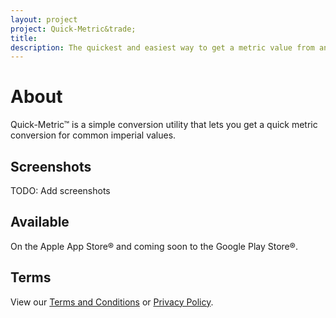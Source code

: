 ```yaml
---
layout: project
project: Quick-Metric&trade;
title: 
description: The quickest and easiest way to get a metric value from an imperial value.
---
```


# About

Quick-Metric&trade; is a simple conversion utility that lets you get a quick metric conversion
for common imperial values.

## Screenshots

TODO: Add screenshots

## Available

On the Apple App Store&reg; and coming soon to the Google Play Store&reg;.

## Terms

View our [Terms and Conditions](terms) or [Privacy Policy](privacy).
